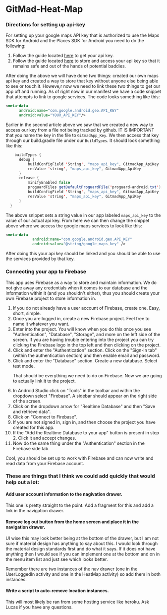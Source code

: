 # GitMad-Heat-Map

<h3>Directions for setting up api-key</h3>
  <p>For setting up your google maps API key that is authorized to use the Maps SDK for Android and the Places SDK for Android you need to do the following:</p>
  <ol>
    <li>Follow the guide located <a href="https://developers.google.com/maps/documentation/android-sdk/signup">here</a> to get your api key.</li>
    <li>Follow the guide located <a href="https://medium.com/code-better/hiding-api-keys-from-your-android-repository-b23f5598b906">here</a> to store and access your api key so that it remains safe and out of the hands of potential baddies.</li>
  </ol>
  <p>After doing the above we will have done two things: created our own maps api key and created a way to store that key without anyone else being able to see or touch it. Howeve,r now we need to link these two things to get our app off and running.
  As of right now in our manifest we have a code snippet that attempts to link to google services. The code looks something like this:
  
  ```xml
  <meta-data
        android:name="com.google.android.geo.API_KEY"
        android:value="YOUR_API_KEY"/>
  ```
  Earlier in the second article above we saw that we created a new way to access our key from a file not being tracked by github. IT IS IMPORTANT that you name the key in the file to `GitmadApp_Key`. We then access that key through our build.gradle file under our `BuildTypes`. It should look something like this:
  
  ```java
      buildTypes {
        debug {
            buildConfigField 'String', "maps_api_key", GitmadApp_ApiKey
            resValue 'string', "maps_api_key", GitmadApp_ApiKey
        }
        release {
            minifyEnabled false
            proguardFiles getDefaultProguardFile('proguard-android.txt'), 'proguard-rules.pro'
            buildConfigField 'String', "maps_api_key", GitmadApp_ApiKey
            resValue 'string', "maps_api_key", GitmadApp_ApiKey
        }
    }
```
The above snippet sets a string value in our app labeled `maps_api_key` to the value of our actual api key. From here we can then change the snippet above where we access the google maps services to look like this:
  
```xml
<meta-data
            android:name="com.google.android.geo.API_KEY"
            android:value="@string/google_maps_key" />
```

After doing this your api key should be linked and you should be able to use the services provided by that key.
  
<div>
  <h3>Connecting your app to Firebase</h3>
  <p>This app uses Firebase as a way to store and maintain information. We do not give away any credentials when it comes to our database and the information within it (and you shouldn't either), thus you should create your own Firebase project to store information in.</p>
  <ol>
    <li>If you do not already have a user account of Firebase, create one. Easy, short, simple.</li>
    <li>Once you are logged in, create a new Firebase project. Feel free to name it whatever you want.</li>
    <li>Enter into the project. You will know when you do this once you see "Authentication", "Database", "Storage", and more on the left side of the screen. If you are having trouble entering into the project you can try clicking the Firebase logo in the top left and then clicking on the project.</li>
    <li>Click and enter the "Authentication" section. Click on the "Sign-In tab" (within the authentication section) and then enable email and password.</li>
    <li>Click and enter the "Database" section. Create a new database. Select test mode.</li>
    <p>That should be everything we need to do on Firebase. Now we are going to actually link it to the project.</p>
    <li>In Android Studio click on "Tools" in the toolbar and within the dropdown select "Firebase". A sidebar should appear on the right side of the screen.</li>
    <li>Click on the dropdown arrow for "Realtime Database" and then "Save and retrieve data".</li>
    <li>Click on "Connect to Firebase".</li>
    <li>If you are not signed in, sign in, and then choose the project you have created for this app.</li>
    <li>If the "Add the Realtime Database to your app" button is present in step 2. Click it and accept changes.</li>
    <li>Now do the same thing under the "Authentication" section in the Firebase side tab.</li>
  </ol>
  <p>Cool, you should be set up to work with Firebase and can now write and read data from your Firebase account.</p>
</div>
  
<div>
  <h3>These are things that I think we could add quickly that would help out a lot:</h3>
    <h4>Add user account information to the nagivation drawer.</h4>
    <p>This one is pretty straight to the point. Add a fragment for this and add a link in the navigation drawer.</p>
  </div>
  <div>
    <h4>Remove log out button from the home screen and place it in the navigation drawer.</h4>
    <p>UI wise this may look better being at the bottom of the drawer, but I am not sure if material design has anything to say about this. I would look through the material design standards first and do what it says. If it does not have anything then I would see if you can implement one at the bottom and on in the menu item list and just see which looks better.</p>
    <p>Remember there are two instances of the nav drawer (one in the UserLoggedIn activity and one in the HeatMap activity) so add them in both instances.</p>
  </div>
   <div>
    <h4>Write a script to auto-remove location instances.</h4>
    <p>This will most likely be ran from some hosting service like heroku. Ask Lucas if you have any questions.</p>
  </div>
</div>
 
